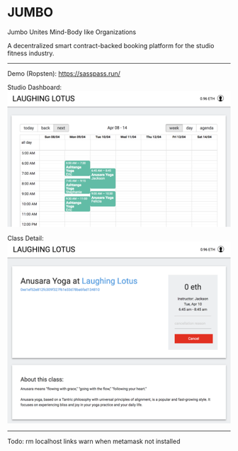 # JUMBO

Jumbo Unites Mind-Body like Organizations

A decentralized smart contract-backed booking platform for the studio fitness industry.

---

Demo (Ropsten): https://sasspass.run/

Studio Dashboard:
![screenshot - studio schedule](./docs/screenshot-schedule.png)

Class Detail:
![screenshot - class detail](./docs/screenshot-classdetail.png)

---

Todo:
rm localhost links
warn when metamask not installed
